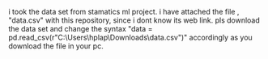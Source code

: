 i took the data set from stamatics ml project.
i have attached the file , "data.csv" with this repository, since i dont know its web link.
pls download the data set and change the syntax "data = pd.read_csv(r"C:\Users\hplap\Downloads\data.csv")" accordingly as you download the file in your pc.
